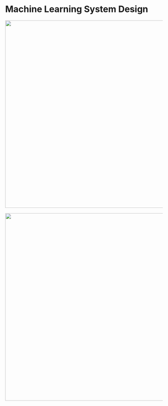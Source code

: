 # Machine Learning System Design
<div align="center"> <img src="https://github.com/github16cp/LearningNotes/blob/master/MachineLearning/Andrew_Ng/images/w6_1_1.PNG" width="600"/>
</div><br>
<div align="center"> <img src="https://github.com/github16cp/LearningNotes/blob/master/MachineLearning/Andrew_Ng/images/w6_1_2.PNG" width="600"/>
</div><br>